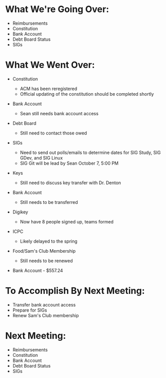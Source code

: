 # What We're Going Over:
- Reimbursements
- Constitution
- Bank Account
- Debt Board Status
- SIGs

# What We Went Over:

- Constitution
    - ACM has been reregistered
    - Official updating of the constitution should be completed shortly

- Bank Account
    - Sean still needs bank account access

- Debt Board
    - Still need to contact those owed

- SIGs
    - Need to send out polls/emails to determine dates for SIG Study, SIG GDev, and SIG Linux
    - SIG Git will be lead by Sean October 7, 5:00 PM

- Keys
    - Still need to discuss key transfer with Dr. Denton

- Bank Account
    - Still needs to be transferred

- Digikey
    - Now have 8 people signed up, teams formed

- ICPC
    - Likely delayed to the spring

- Food/Sam's Club Membership
    - Still needs to be renewed

- Bank Account - $557.24

# To Accomplish By Next Meeting: 
- Transfer bank account access 
- Prepare for SIGs
- Renew Sam's Club membership

# Next Meeting:
- Reimbursements
- Constitution
- Bank Account
- Debt Board Status
- SIGs
